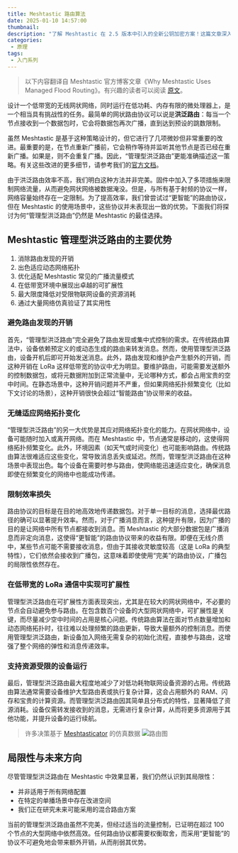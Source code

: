 ```yaml
---
title: Meshtastic 路由算法
date: 2025-01-10 14:57:00
thumbnail: 
description: "了解 Meshtastic 在 2.5 版本中引入的全新公钥加密方案！这篇文章深入解析了如何通过强大的加密技术提升私信隐私与远程管理的安全性，同时展现了 Meshtastic 从简单通信工具到多功能网状（mesh）网络解决方案的演变过程。让我们一同探索这次技术革新背后的细节吧！"
categories:
 - 原理
tags:
 - 入门系列
---
```


> 以下内容翻译自 Meshtastic 官方博客文章《Why Meshtastic Uses Managed Flood Routing》。有兴趣的读者可以阅读 [原文](https://meshtastic.org/blog/introducing-new-public-key-cryptography-in-v2_5/)。

设计一个低带宽的无线网状网络，同时运行在低功耗、内存有限的微处理器上，是一个相当具有挑战性的任务。最简单的网状路由协议可以说是**洪泛路由**：每当一个节点接收到一个数据包时，它会将数据包再次广播，直到达到预设的跳数限制。

虽然 Meshtastic 是基于这种策略设计的，但它进行了几项微妙但非常重要的改进。最重要的是，在节点重新广播前，它会稍作等待并监听其他节点是否已经在重新广播。如果是，则不会重复广播。因此，“管理型洪泛路由”更能准确描述这一策略。有关这些改进的更多细节，请参考我们的[官方文档](https://meshtastic.org/docs/overview/mesh-algo/)。

由于洪泛路由效率不高，我们明白这种方法并非完美。固件中加入了多项措施来限制网络流量，从而避免网状网络被数据淹没。但是，与所有基于射频的协议一样，网络容量始终存在一定限制。为了提高效率，我们曾尝试过“更智能”的路由协议，但在 Meshtastic 的使用场景中，这些协议并未表现出一致的优势。下面我们将探讨为何“管理型洪泛路由”仍然是 Meshtastic 的最佳选择。

## Meshtastic 管理型洪泛路由的主要优势

1. 消除路由发现的开销  
2. 出色适应动态网络拓扑  
3. 优化适配 Meshtastic 常见的广播流量模式  
4. 在低带宽环境中展现出卓越的可扩展性  
5. 最大限度降低对受限物联网设备的资源消耗  
6. 通过大量网络仿真验证了其实用性  

### 避免路由发现的开销

首先，“管理型洪泛路由”完全避免了路由发现或集中式控制的需求。在传统路由算法中，设备依赖预定义的或动态生成的路由来转发消息。然而，使用管理型洪泛路由，设备开机后即可开始发送消息。此外，路由发现和维护会产生额外的开销，而这种开销在 LoRa 这样低带宽的协议中尤为明显。要维护路由，可能需要发送额外的控制数据包，或将元数据附加到正常流量中，无论哪种方式，都会占用宝贵的空中时间。在静态场景中，这种开销问题并不严重，但如果网络拓扑频繁变化（比如下文讨论的场景），这种开销很快会超过“智能路由”协议带来的收益。

### 无缝适应网络拓扑变化

“管理型洪泛路由”的另一大优势是其应对网络拓扑变化的能力。在网状网络中，设备可能随时加入或离开网络。而在 Meshtastic 中，节点通常是移动的，这使得网络拓扑频繁变化。此外，环境因素（如天气或时间变化）也可能影响路由。传统路由算法很难适应这些变化，常导致消息丢失或延迟。然而，管理型洪泛路由在这种场景中表现出色。每个设备在需要时参与路由，使网络能迅速适应变化，确保消息即使在频繁变化的网络中也能成功传递。

### 限制效率损失

路由协议的目标是在目的地高效地传递数据包。对于单一目标的消息，选择最优路径的确可以显著提升效率。然而，对于广播消息而言，这种提升有限，因为广播的目的是让网络中所有节点都接收到消息。而 Meshtastic 的大部分数据包是广播消息而非定向消息，这使得“更智能”的路由协议带来的收益有限。即便在无线介质中，某些节点可能不需要接收消息，但由于其接收灵敏度较高（这是 LoRa 的典型特性），它们依然会接收到广播包，这意味着即使使用“完美”的路由协议，广播包的局限性依然存在。

### 在低带宽的 LoRa 通信中实现可扩展性

管理型洪泛路由在可扩展性方面表现突出，尤其是在较大的网状网络中，不必要的节点会自动避免参与路由。在包含数百个设备的大型网状网络中，可扩展性是关键，而尽量减少空中时间的占用是核心问题。传统路由算法在面对节点数量增加和动态网络拓扑时，往往难以处理频繁的路由更新，导致大量额外的控制消息。而使用管理型洪泛路由，新设备加入网络无需复杂的初始化流程，直接参与路由，这增强了整个网络的弹性和消息传递效率。

### 支持资源受限的设备运行

最后，管理型洪泛路由最大程度地减少了对低功耗物联网设备资源的占用。传统路由算法通常需要设备维护大型路由表或执行复杂计算，这会占用额外的 RAM、闪存和宝贵的计算资源。而管理型洪泛路由因其简单且分布式的特性，显著降低了资源消耗。设备仅需转发接收到的消息，无需进行复杂计算，从而将更多资源用于其他功能，并提升设备的运行续航。

> 许多决策基于 [Meshtasticator](https://github.com/GUVWAF/Meshtasticator) 的仿真数据 ![路由图](https://meshtastic.org/assets/images/route_plot-b405c3ca4e2795aa010243a1ca436f0b.png)

## 局限性与未来方向

尽管管理型洪泛路由在 Meshtastic 中效果显著，我们仍然认识到其局限性：

- 并非适用于所有网络配置  
- 在特定的单播场景中存在改进空间  
- 我们正在研究未来可能采用的混合路由方案  

当前的管理型洪泛路由虽然不完美，但经过适当的流量控制，已证明在超过 100 个节点的大型网络中依然高效。任何路由协议都需要权衡取舍，而采用“更智能”的协议不可避免地会带来额外开销，从而削弱其优势。